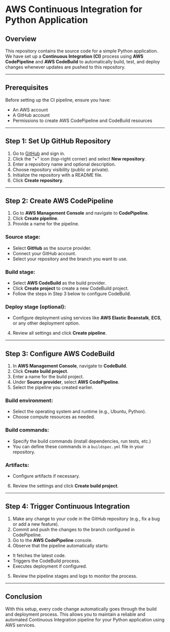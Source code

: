 # AWS Continuous Integration for Python Application

## Overview

This repository contains the source code for a simple Python application. We have set up a **Continuous Integration (CI)** process using **AWS CodePipeline** and **AWS CodeBuild** to automatically build, test, and deploy changes whenever updates are pushed to this repository.

---

## Prerequisites

Before setting up the CI pipeline, ensure you have:

- An AWS account
- A GitHub account
- Permissions to create AWS CodePipeline and CodeBuild resources

---

## Step 1: Set Up GitHub Repository

1. Go to [GitHub](https://github.com) and sign in.
2. Click the "+" icon (top-right corner) and select **New repository**.
3. Enter a repository name and optional description.
4. Choose repository visibility (public or private).
5. Initialize the repository with a README file.
6. Click **Create repository**.

---

## Step 2: Create AWS CodePipeline

1. Go to **AWS Management Console** and navigate to **CodePipeline**.
2. Click **Create pipeline**.
3. Provide a name for the pipeline.

### Source stage:

- Select **GitHub** as the source provider.
- Connect your GitHub account.
- Select your repository and the branch you want to use.

### Build stage:

- Select **AWS CodeBuild** as the build provider.
- Click **Create project** to create a new CodeBuild project.
- Follow the steps in Step 3 below to configure CodeBuild.

### Deploy stage (optional):

- Configure deployment using services like **AWS Elastic Beanstalk**, **ECS**, or any other deployment option.

4. Review all settings and click **Create pipeline**.

---

## Step 3: Configure AWS CodeBuild

1. In **AWS Management Console**, navigate to **CodeBuild**.
2. Click **Create build project**.
3. Enter a name for the build project.
4. Under **Source provider**, select **AWS CodePipeline**.
5. Select the pipeline you created earlier.

### Build environment:

- Select the operating system and runtime (e.g., Ubuntu, Python).
- Choose compute resources as needed.

### Build commands:

- Specify the build commands (install dependencies, run tests, etc.)
- You can define these commands in a `buildspec.yml` file in your repository.

### Artifacts:

- Configure artifacts if necessary.

6. Review the settings and click **Create build project**.

---

## Step 4: Trigger Continuous Integration

1. Make any change to your code in the GitHub repository (e.g., fix a bug or add a new feature).
2. Commit and push the changes to the branch configured in CodePipeline.
3. Go to the **AWS CodePipeline** console.
4. Observe that the pipeline automatically starts:

- It fetches the latest code.
- Triggers the CodeBuild process.
- Executes deployment if configured.

5. Review the pipeline stages and logs to monitor the process.

---

## Conclusion

With this setup, every code change automatically goes through the build and deployment process. This allows you to maintain a reliable and automated Continuous Integration pipeline for your Python application using AWS services.
